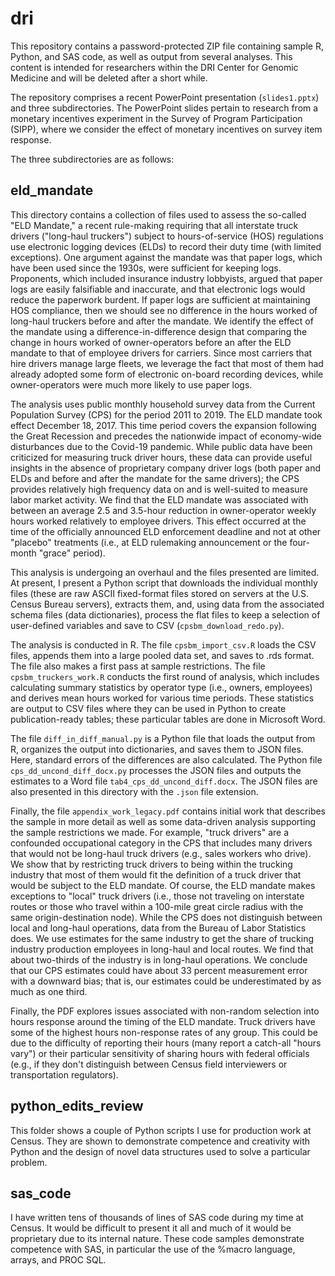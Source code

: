 # dri

This repository contains a password-protected ZIP file containing sample R, Python, and SAS code, as well as output from several analyses. This content is intended for researchers within the DRI Center for Genomic Medicine and will be deleted after a short while.

The repository comprises a recent PowerPoint presentation (`slides1.pptx`) and three subdirectories. The PowerPoint slides pertain to research from a monetary incentives experiment in the Survey of Program Participation (SIPP), where we consider the effect of monetary incentives on survey item response.

The three subdirectories are as follows:

## eld_mandate
This directory contains a collection of files used to assess the so-called "ELD Mandate," a recent rule-making requiring that all interstate truck drivers ("long-haul truckers") subject to hours-of-service (HOS) regulations use electronic logging devices (ELDs) to record their duty time (with limited exceptions). One argument against the mandate was that paper logs, which have been used since the 1930s, were sufficient for keeping logs. Proponents, which included insurance industry lobbyists, argued that paper logs are easily falsifiable and inaccurate, and that electronic logs would reduce the paperwork burdent. If paper logs are sufficient at maintaining HOS compliance, then we should see no difference in the hours worked of long-haul truckers before and after the mandate. We identify the effect of the mandate using a difference-in-difference design that comparing the change in hours worked of owner-operators before an after the ELD mandate to that of employee drivers for carriers. Since most carriers that hire drivers manage large fleets, we leverage the fact that most of them had already adopted some form of electronic on-board recording devices, while owner-operators were much more likely to use paper logs.

The analysis uses public monthly household survey data from the Current Population Survey (CPS) for the period 2011 to 2019. The ELD mandate took effect December 18, 2017. This time period covers the expansion following the Great Recession and precedes the nationwide impact of economy-wide disturbances due to the Covid-19 pandemic. While public data have been criticized for measuring truck driver hours, these data can provide useful insights in the absence of proprietary company driver logs (both paper and ELDs and before and after the mandate for the same drivers); the CPS provides relatively high frequency data on and is well-suited to measure labor market activity. We find that the ELD mandate was associated with between an average 2.5 and 3.5-hour reduction in owner-operator weekly hours worked relatively to employee drivers. This effect occurred at the time of the officially announced ELD enforcement deadline and not at other "placebo" treatments (i.e., at ELD rulemaking announcement or the four-month "grace" period).

This analysis is undergoing an overhaul and the files presented are limited. At present, I present a Python script that downloads the individual monthly files (these are raw ASCII fixed-format files stored on servers at the U.S. Census Bureau servers), extracts them, and, using data from the associated schema files (data dictionaries), process the flat files to keep a selection of user-defined variables and save to CSV (`cpsbm_download_redo.py`).

The analysis is conducted in R. The file `cpsbm_import_csv.R` loads the CSV files, appends them into a large pooled data set, and saves to .rds format. The file also makes a first pass at sample restrictions. The file `cpsbm_truckers_work.R` conducts the first round of analysis, which includes calculating summary statistics by operator type (i.e., owners, employees) and derives mean hours worked for various time periods. These statistics are output to CSV files where they can be used in Python to create publication-ready tables; these particular tables are done in Microsoft Word. 

The file `diff_in_diff_manual.py` is a Python file that loads the output from R, organizes the output into dictionaries, and saves them to JSON files. Here, standard errors of the differences are also calculated. The Python file `cps_dd_uncond_diff_docx.py` processes the JSON files and outputs the estimates to a Word file `tab4_cps_dd_uncond_diff.docx`. The JSON files are also presented in this directory with the `.json` file extension.

Finally, the file `appendix_work_legacy.pdf` contains initial work that describes the sample in more detail as well as some data-driven analysis supporting the sample restrictions we made. For example, "truck drivers" are a confounded occupational category in the CPS that includes many drivers that would not be long-haul truck drivers (e.g., sales workers who drive). We show that by restricting truck drivers to being within the trucking industry that most of them would fit the definition of a truck driver that would be subject to the ELD mandate. Of course, the ELD mandate makes exceptions to "local" truck drivers (i.e., those not traveling on interstate routes or those who travel within a 100-mile great circle radius with the same origin-destination node). While the CPS does not distinguish between local and long-haul operations, data from the Bureau of Labor Statistics does. We use estimates for the same industry to get the share of trucking industry production employees in long-haul and local routes. We find that about two-thirds of the industry is in long-haul operations. We conclude that our CPS estimates could have about 33 percent measurement error with a downward bias; that is, our estimates could be underestimated by as much as one third. 

Finally, the PDF explores issues associated with non-random selection into hours response around the timing of the ELD mandate. Truck drivers have some of the highest hours non-response rates of any group. This could be due to the difficulty of reporting their hours (many report a catch-all "hours vary") or their particular sensitivity of sharing hours with federal officials (e.g., if they don't distinguish between Census field interviewers or transportation regulators).

## python_edits_review
This folder shows a couple of Python scripts I use for production work at Census. They are shown to demonstrate competence and creativity with Python and the design of novel data structures used to solve a particular problem.

## sas_code 
I have written tens of thousands of lines of SAS code during my time at Census. It would be difficult to present it all and much of it would be proprietary due to its internal nature. These code samples demonstrate competence with SAS, in particular the use of the \%macro language, arrays, and PROC SQL.

